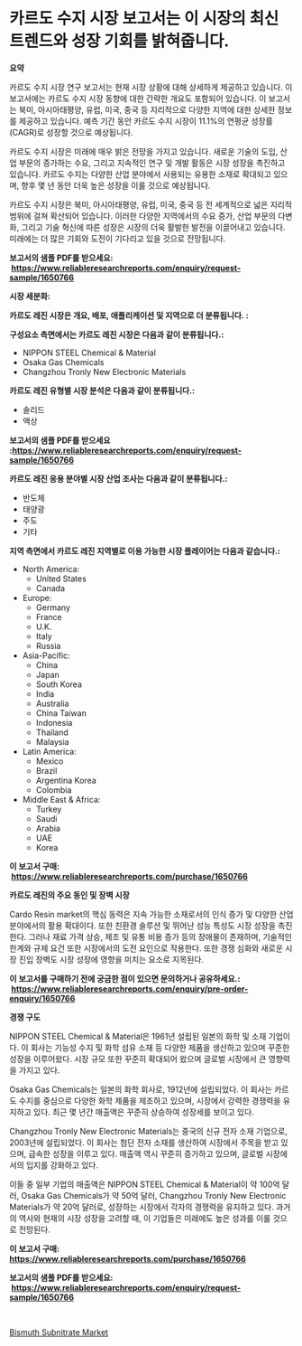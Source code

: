 <p><h1>카르도 수지 시장 보고서는 이 시장의 최신 트렌드와 성장 기회를 밝혀줍니다.</h1></p><p><strong>요약</strong></p>
<p><p>카르도 수지 시장 연구 보고서는 현재 시장 상황에 대해 상세하게 제공하고 있습니다. 이 보고서에는 카르도 수지 시장 동향에 대한 간략한 개요도 포함되어 있습니다. 이 보고서는 북미, 아시아태평양, 유럽, 미국, 중국 등 지리적으로 다양한 지역에 대한 상세한 정보를 제공하고 있습니다. 예측 기간 동안 카르도 수지 시장이 11.1%의 연평균 성장률(CAGR)로 성장할 것으로 예상됩니다.</p><p>카르도 수지 시장은 미래에 매우 밝은 전망을 가지고 있습니다. 새로운 기술의 도입, 산업 부문의 증가하는 수요, 그리고 지속적인 연구 및 개발 활동은 시장 성장을 촉진하고 있습니다. 카르도 수지는 다양한 산업 분야에서 사용되는 유용한 소재로 확대되고 있으며, 향후 몇 년 동안 더욱 높은 성장을 이룰 것으로 예상됩니다.</p><p>카르도 수지 시장은 북미, 아시아태평양, 유럽, 미국, 중국 등 전 세계적으로 넓은 지리적 범위에 걸쳐 확산되어 있습니다. 이러한 다양한 지역에서의 수요 증가, 산업 부문의 다변화, 그리고 기술 혁신에 따른 성장은 시장의 더욱 활발한 발전을 이끌어내고 있습니다. 미래에는 더 많은 기회와 도전이 기다리고 있을 것으로 전망됩니다.</p></p>
<p><strong>보고서의 샘플 PDF를 받으세요: &nbsp;<a href="https://www.reliableresearchreports.com/enquiry/request-sample/1650766">https://www.reliableresearchreports.com/enquiry/request-sample/1650766</a></strong></p>
<p><strong>시장 세분화:</strong></p>
<p><strong> 카르도 레진 시장은 개요, 배포, 애플리케이션 및 지역으로 더 분류됩니다. :</strong></p>
<p><strong>구성요소 측면에서는 카르도 레진 시장은 다음과 같이 분류됩니다.:</strong></p>
<p><ul><li>NIPPON STEEL Chemical & Material</li><li>Osaka Gas Chemicals</li><li>Changzhou Tronly New Electronic Materials</li></ul></p>
<p><strong> 카르도 레진 유형별 시장 분석은 다음과 같이 분류됩니다.:</strong></p>
<p><ul><li>솔리드</li><li>액상</li></ul></p>
<p><strong>보고서의 샘플 PDF를 받으세요 :<a href="https://www.reliableresearchreports.com/enquiry/request-sample/1650766">https://www.reliableresearchreports.com/enquiry/request-sample/1650766</a></strong></p>
<p><strong> 카르도 레진 응용 분야별 시장 산업 조사는 다음과 같이 분류됩니다.:</strong></p>
<p><ul><li>반도체</li><li>태양광</li><li>주도</li><li>기타</li></ul></p>
<p><strong>지역 측면에서 카르도 레진 지역별로 이용 가능한 시장 플레이어는 다음과 같습니다.:</strong></p>
<p><ul>
    <li>
        North America:
        <ul>
            <li>United States</li>
            <li>Canada</li>
        </ul>
    </li>
    <li>
        Europe:
        <ul>
            <li>Germany</li>
            <li>France</li>
            <li>U.K.</li>
            <li>Italy</li>
            <li>Russia</li>
        </ul>
    </li>
    <li>
        Asia-Pacific:
        <ul>
            <li>China</li>
            <li>Japan</li>
            <li>South Korea</li>
            <li>India</li>
            <li>Australia</li>
            <li>China Taiwan</li>
            <li>Indonesia</li>
            <li>Thailand</li>
            <li>Malaysia</li>
        </ul>
    </li>
    <li>
        Latin America:
        <ul>
            <li>Mexico</li>
            <li>Brazil</li>
            <li>Argentina Korea</li>
            <li>Colombia</li>
        </ul>
    </li>
    <li>
        Middle East & Africa:
        <ul>
            <li>Turkey</li>
            <li>Saudi</li>
            <li>Arabia</li>
            <li>UAE</li>
            <li>Korea</li>
        </ul>
    </li>
    </ul></p>
<p><strong>이 보고서 구매: &nbsp;<a href="https://www.reliableresearchreports.com/purchase/1650766">https://www.reliableresearchreports.com/purchase/1650766</a></strong></p>
<p><strong>카르도 레진의 주요 동인 및 장벽 시장</strong></p>
<p><p>Cardo Resin market의 핵심 동력은 지속 가능한 소재로서의 인식 증가 및 다양한 산업 분야에서의 활용 확대이다. 또한 친환경 솔루션 및 뛰어난 성능 특성도 시장 성장을 촉진한다. 그러나 재료 가격 상승, 제조 및 유통 비용 증가 등의 장애물이 존재하며, 기술적인 한계와 규제 요건 또한 시장에서의 도전 요인으로 작용한다. 또한 경쟁 심화와 새로운 시장 진입 장벽도 시장 성장에 영향을 미치는 요소로 지목된다.</p></p>
<p><strong>이 보고서를 구매하기 전에 궁금한 점이 있으면 문의하거나 공유하세요.: &nbsp;<a href="https://www.reliableresearchreports.com/enquiry/pre-order-enquiry/1650766">https://www.reliableresearchreports.com/enquiry/pre-order-enquiry/1650766</a></strong></p>
<p><strong>경쟁 구도</strong></p>
<p><p>NIPPON STEEL Chemical & Material은 1961년 설립된 일본의 화학 및 소재 기업이다. 이 회사는 기능성 수지 및 화학 섬유 소재 등 다양한 제품을 생산하고 있으며 꾸준한 성장을 이루어왔다. 시장 규모 또한 꾸준히 확대되어 왔으며 글로벌 시장에서 큰 영향력을 가지고 있다.</p><p>Osaka Gas Chemicals는 일본의 화학 회사로, 1912년에 설립되었다. 이 회사는 카르도 수지를 중심으로 다양한 화학 제품을 제조하고 있으며, 시장에서 강력한 경쟁력을 유지하고 있다. 최근 몇 년간 매출액은 꾸준히 상승하여 성장세를 보이고 있다.</p><p>Changzhou Tronly New Electronic Materials는 중국의 신규 전자 소재 기업으로, 2003년에 설립되었다. 이 회사는 첨단 전자 소재를 생산하여 시장에서 주목을 받고 있으며, 급속한 성장을 이루고 있다. 매출액 역시 꾸준히 증가하고 있으며, 글로벌 시장에서의 입지를 강화하고 있다.</p><p>이들 중 일부 기업의 매출액은 NIPPON STEEL Chemical & Material이 약 100억 달러, Osaka Gas Chemicals가 약 50억 달러, Changzhou Tronly New Electronic Materials가 약 20억 달러로, 성장하는 시장에서 각자의 경쟁력을 유지하고 있다. 과거의 역사와 현재의 시장 성장을 고려할 때, 이 기업들은 미래에도 높은 성과를 이룰 것으로 전망된다.</p></p>
<p><strong>이 보고서 구매: &nbsp; <a href="https://www.reliableresearchreports.com/purchase/1650766">https://www.reliableresearchreports.com/purchase/1650766</a></strong></p>
<p><strong>보고서의 샘플 PDF를 받으세요: &nbsp;<a href="https://www.reliableresearchreports.com/enquiry/request-sample/1650766">https://www.reliableresearchreports.com/enquiry/request-sample/1650766</a></strong><strong></strong></p>
<p>&nbsp;</p>
<p><p><a href="https://meowing-lemming-dd3.notion.site/Bismuth-Subnitrate-Market-Provides-Detailed-Segmentation-of-this-Market-based-on-Type-Application--4871014b5bdf492a9346c1d0b5114fe7">Bismuth Subnitrate Market</a></p></p>